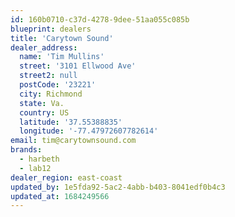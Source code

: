 ```yaml
---
id: 160b0710-c37d-4278-9dee-51aa055c085b
blueprint: dealers
title: 'Carytown Sound'
dealer_address:
  name: 'Tim Mullins'
  street: '3101 Ellwood Ave'
  street2: null
  postCode: '23221'
  city: Richmond
  state: Va.
  country: US
  latitude: '37.55388835'
  longitude: '-77.47972607782614'
email: tim@carytownsound.com
brands:
  - harbeth
  - lab12
dealer_region: east-coast
updated_by: 1e5fda92-5ac2-4abb-b403-8041edf0b4c3
updated_at: 1684249566
---
```

